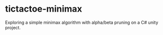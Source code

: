 # tictactoe-minimax
Exploring a simple minimax algorithm with alpha/beta pruning on a C# unity project.

